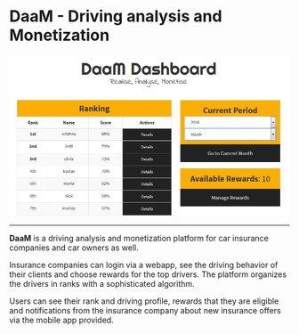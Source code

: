 # **DaaM** - **D**riving **a**nalysis **a**nd **M**onetization
![img](screen1.jpg)
_________________________
**DaaM** is a driving analysis and monetization platform for car insurance companies and car owners as well.

Insurance companies can login via a webapp, see the driving behavior of their clients and choose rewards for the top drivers. The platform organizes the drivers in ranks with a sophisticated algorithm.

Users can see their rank and driving profile, rewards that they are eligible and notifications from the insurance company about new insurance offers via the mobile app provided.
